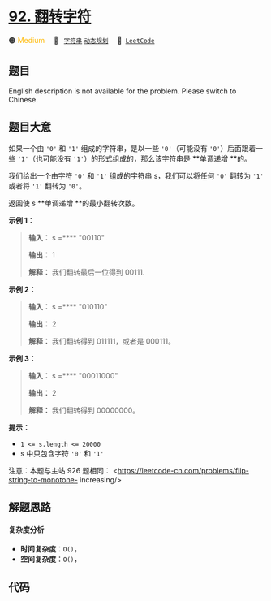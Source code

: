 # [92. 翻转字符](https://leetcode.cn/problems/cyJERH)

🟠 <font color=#ffb800>Medium</font>&emsp; 🔖&ensp; [`字符串`](/tag/string.md) [`动态规划`](/tag/dynamic-programming.md)&emsp; 🔗&ensp;[`LeetCode`](https://leetcode.cn/problems/cyJERH)

## 题目

English description is not available for the problem. Please switch to
Chinese.


## 题目大意

如果一个由 `'0'` 和 `'1'` 组成的字符串，是以一些 `'0'`（可能没有 `'0'`）后面跟着一些 `'1'`（也可能没有
`'1'`）的形式组成的，那么该字符串是 **单调递增  **的。

我们给出一个由字符 `'0'` 和 `'1'` 组成的字符串 s，我们可以将任何 `'0'` 翻转为 `'1'` 或者将 `'1'` 翻转为 `'0'`。

返回使 s **单调递增  **的最小翻转次数。



**示例 1：**

> 
> 
> 
> 
> 
> **输入：** s =**** "00110"
> 
> **输出：** 1
> 
> **解释：** 我们翻转最后一位得到 00111.
> 
> 

**示例 2：**

> 
> 
> 
> 
> 
> **输入：** s =**** "010110"
> 
> **输出：** 2
> 
> **解释：** 我们翻转得到 011111，或者是 000111。
> 
> 

**示例 3：**

> 
> 
> 
> 
> 
> **输入：** s =**** "00011000"
> 
> **输出：** 2
> 
> **解释：** 我们翻转得到 00000000。
> 
> 



**提示：**

  * `1 <= s.length <= 20000`
  * s 中只包含字符 `'0'` 和 `'1'`



注意：本题与主站 926 题相同： <https://leetcode-cn.com/problems/flip-string-to-monotone-
increasing/>


## 解题思路

#### 复杂度分析

- **时间复杂度**：`O()`，
- **空间复杂度**：`O()`，

## 代码

```javascript

```